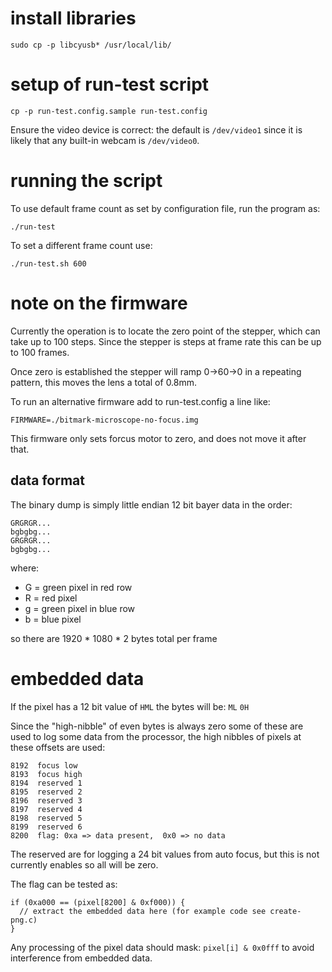 # install libraries

~~~
sudo cp -p libcyusb* /usr/local/lib/
~~~


# setup of run-test script

~~~
cp -p run-test.config.sample run-test.config
~~~

Ensure the video device is correct: the default is `/dev/video1`
since it is likely that any built-in webcam is `/dev/video0`.


# running the script

To use default frame count as set by configuration file, run the program as:

~~~
./run-test
~~~

To set a different frame count use:

~~~
./run-test.sh 600
~~~


# note on the firmware

Currently the operation is to locate the zero point of the stepper,
which can take up to 100 steps.  Since the stepper is steps at frame
rate this can be up to 100 frames.

Once zero is established the stepper will ramp 0→60→0 in a repeating
pattern, this moves the lens a total of 0.8mm.

To run an alternative firmware add to run-test.config a line like:

~~~
FIRMWARE=./bitmark-microscope-no-focus.img
~~~

This firmware only sets forcus motor to zero, and does not move it
after that.

## data format

The binary dump is simply little endian 12 bit bayer data in the order:
~~~
GRGRGR...
bgbgbg...
GRGRGR...
bgbgbg...
~~~~

where:
* G = green pixel in red row
* R = red pixel
* g = green pixel in blue row
* b = blue pixel

so there are 1920 * 1080 * 2 bytes total per frame

# embedded data

If the pixel has a 12 bit value of `HML`  the bytes will be: `ML` `0H`

Since the "high-nibble" of even bytes is always zero some of these are
used to log some data from the processor, the high nibbles of pixels
at these offsets are used:

~~~
8192  focus low
8193  focus high
8194  reserved 1
8195  reserved 2
8196  reserved 3
8197  reserved 4
8198  reserved 5
8199  reserved 6
8200  flag: 0xa => data present,  0x0 => no data
~~~

The reserved are for logging a 24 bit values from auto focus, but this
is not currently enables so all will be zero.

The flag can be tested as:
~~~
if (0xa000 == (pixel[8200] & 0xf000)) {
  // extract the embedded data here (for example code see create-png.c)
}
~~~

Any processing of the pixel data should mask: `pixel[i] & 0x0fff` to
avoid interference from embedded data.
